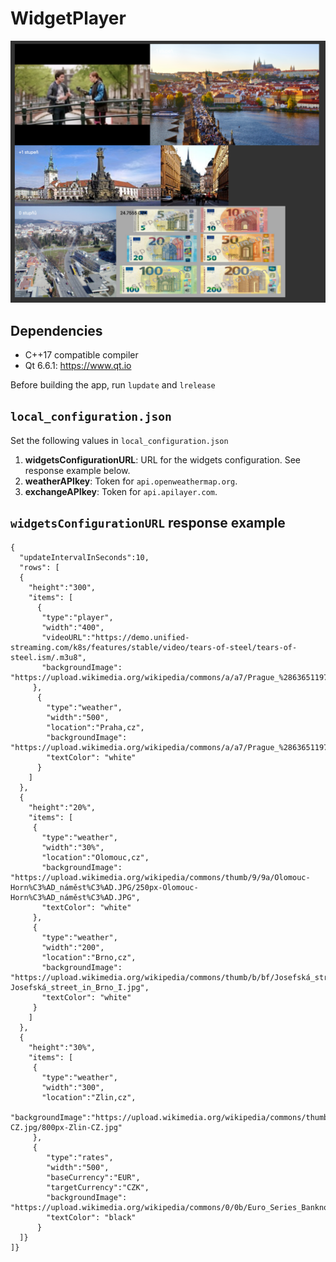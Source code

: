 # WidgetPlayer

![WidgetPlayer running](https://github.com/RomanPodymov/WidgetPlayer/blob/main/Screenshot/running.png "WidgetPlayer running")
 
## Dependencies

* C++17 compatible compiler
* Qt 6.6.1: https://www.qt.io

Before building the app, run `lupdate` and `lrelease`

## ```local_configuration.json```

Set the following values in ```local_configuration.json```
1) **widgetsConfigurationURL**: URL for the widgets configuration. See response example below.
2) **weatherAPIkey**: Token for ```api.openweathermap.org```.
3) **exchangeAPIkey**: Token for ```api.apilayer.com```.

## ```widgetsConfigurationURL``` response example

```
{
  "updateIntervalInSeconds":10,
  "rows": [
  {
    "height":"300", 
    "items": [
      {
       "type":"player", 
       "width":"400", 
       "videoURL":"https://demo.unified-streaming.com/k8s/features/stable/video/tears-of-steel/tears-of-steel.ism/.m3u8",
       "backgroundImage": "https://upload.wikimedia.org/wikipedia/commons/a/a7/Prague_%286365119737%29.jpg",
     },
      {
        "type":"weather", 
        "width":"500", 
        "location":"Praha,cz",
        "backgroundImage": "https://upload.wikimedia.org/wikipedia/commons/a/a7/Prague_%286365119737%29.jpg",
        "textColor": "white"
      }
    ]
  }, 
  {
    "height":"20%", 
    "items": [
     {
       "type":"weather", 
       "width":"30%", 
       "location":"Olomouc,cz",
       "backgroundImage": "https://upload.wikimedia.org/wikipedia/commons/thumb/9/9a/Olomouc-Horn%C3%AD_náměst%C3%AD.JPG/250px-Olomouc-Horn%C3%AD_náměst%C3%AD.JPG",
       "textColor": "white"
     },
     {
       "type":"weather", 
       "width":"200", 
       "location":"Brno,cz",
       "backgroundImage": "https://upload.wikimedia.org/wikipedia/commons/thumb/b/bf/Josefská_street_in_Brno_I.jpg/170px-Josefská_street_in_Brno_I.jpg",
       "textColor": "white"
     }
    ]
  }, 
  {
    "height":"30%", 
    "items": [
     {
       "type":"weather", 
       "width":"300", 
       "location":"Zlin,cz",
       "backgroundImage":"https://upload.wikimedia.org/wikipedia/commons/thumb/9/98/Zlin-CZ.jpg/800px-Zlin-CZ.jpg"
     },
     {
        "type":"rates", 
        "width":"500", 
        "baseCurrency":"EUR",
        "targetCurrency":"CZK",
        "backgroundImage": "https://upload.wikimedia.org/wikipedia/commons/0/0b/Euro_Series_Banknotes_%282019%29.jpg",
        "textColor": "black"
      }
  ]}
]}
```

